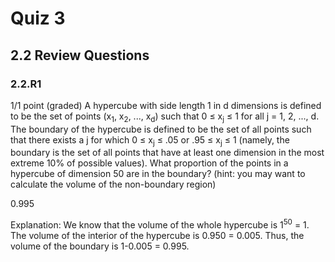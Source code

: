 # Quiz 3
## 2.2 Review Questions
### 2.2.R1
1/1 point (graded)
A hypercube with side length 1 in d dimensions is defined to be the set of points (x<sub>1</sub>, x<sub>2</sub>, ..., x<sub>d</sub>) such that 0 ≤ x<sub>j</sub> ≤ 1 for all j = 1, 2, ..., d. The boundary of the hypercube is defined to be the set of all points such that there exists a j for which 0 ≤ x<sub>j</sub> ≤ .05 or .95 ≤ x<sub>j</sub> ≤ 1 (namely, the boundary is the set of all points that have at least one dimension in the most extreme 10% of possible values). What proportion of the points in a hypercube of dimension 50 are in the boundary? (hint: you may want to calculate the volume of the non-boundary region)

0.995

Explanation: 
We know that the volume of the whole hypercube is 1<sup>50</sup> = 1. The volume of the interior of the hypercube is 0.950 = 0.005. Thus, the volume of the boundary is 1-0.005 = 0.995.